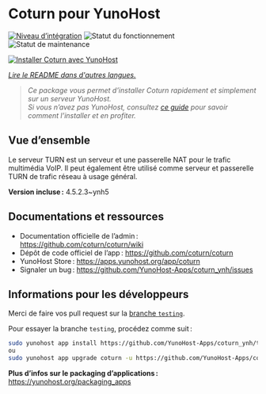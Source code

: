 <!--
Nota bene : ce README est automatiquement généré par <https://github.com/YunoHost/apps/tree/master/tools/readme_generator>
Il NE doit PAS être modifié à la main.
-->

# Coturn pour YunoHost

[![Niveau d’intégration](https://dash.yunohost.org/integration/coturn.svg)](https://ci-apps.yunohost.org/ci/apps/coturn/) ![Statut du fonctionnement](https://ci-apps.yunohost.org/ci/badges/coturn.status.svg) ![Statut de maintenance](https://ci-apps.yunohost.org/ci/badges/coturn.maintain.svg)

[![Installer Coturn avec YunoHost](https://install-app.yunohost.org/install-with-yunohost.svg)](https://install-app.yunohost.org/?app=coturn)

*[Lire le README dans d'autres langues.](./ALL_README.md)*

> *Ce package vous permet d’installer Coturn rapidement et simplement sur un serveur YunoHost.*  
> *Si vous n’avez pas YunoHost, consultez [ce guide](https://yunohost.org/install) pour savoir comment l’installer et en profiter.*

## Vue d’ensemble

Le serveur TURN est un serveur et une passerelle NAT pour le trafic multimédia VoIP. Il peut également être utilisé comme serveur et passerelle TURN de trafic réseau à usage général.

**Version incluse :** 4.5.2.3~ynh5
## Documentations et ressources

- Documentation officielle de l’admin : <https://github.com/coturn/coturn/wiki>
- Dépôt de code officiel de l’app : <https://github.com/coturn/coturn>
- YunoHost Store : <https://apps.yunohost.org/app/coturn>
- Signaler un bug : <https://github.com/YunoHost-Apps/coturn_ynh/issues>

## Informations pour les développeurs

Merci de faire vos pull request sur la [branche `testing`](https://github.com/YunoHost-Apps/coturn_ynh/tree/testing).

Pour essayer la branche `testing`, procédez comme suit :

```bash
sudo yunohost app install https://github.com/YunoHost-Apps/coturn_ynh/tree/testing --debug
ou
sudo yunohost app upgrade coturn -u https://github.com/YunoHost-Apps/coturn_ynh/tree/testing --debug
```

**Plus d’infos sur le packaging d’applications :** <https://yunohost.org/packaging_apps>
